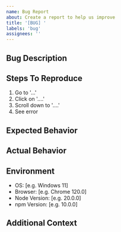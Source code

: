 ```yaml
---
name: Bug Report
about: Create a report to help us improve
title: '[BUG] '
labels: 'bug'
assignees: ''
---
```


## Bug Description
<!-- A clear and concise description of what the bug is. -->

## Steps To Reproduce
1. Go to '...'
2. Click on '....'
3. Scroll down to '....'
4. See error

## Expected Behavior
<!-- A clear and concise description of what you expected to happen. -->

## Actual Behavior
<!-- What actually happened. Include error messages and screenshots if applicable. -->

## Environment
- OS: [e.g. Windows 11]
- Browser: [e.g. Chrome 120.0]
- Node Version: [e.g. 20.0.0]
- npm Version: [e.g. 10.0.0]

## Additional Context
<!-- Add any other context about the problem here. -->
